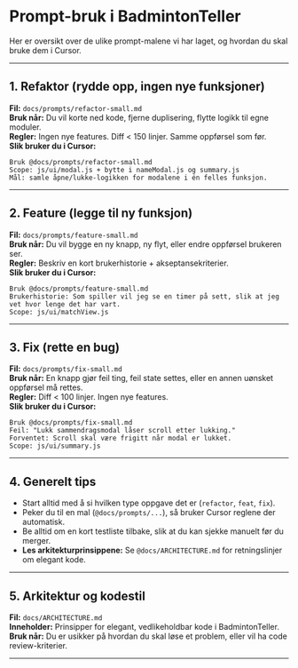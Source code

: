 # Prompt-bruk i BadmintonTeller

Her er oversikt over de ulike prompt-malene vi har laget, og hvordan du skal bruke dem i Cursor.

---

## 1. Refaktor (rydde opp, ingen nye funksjoner)
**Fil:** `docs/prompts/refactor-small.md`  
**Bruk når:** Du vil korte ned kode, fjerne duplisering, flytte logikk til egne moduler.  
**Regler:** Ingen nye features. Diff < 150 linjer. Samme oppførsel som før.  
**Slik bruker du i Cursor:**

```
Bruk @docs/prompts/refactor-small.md
Scope: js/ui/modal.js + bytte i nameModal.js og summary.js
Mål: samle åpne/lukke-logikken for modalene i én felles funksjon.
```

---

## 2. Feature (legge til ny funksjon)
**Fil:** `docs/prompts/feature-small.md`  
**Bruk når:** Du vil bygge en ny knapp, ny flyt, eller endre oppførsel brukeren ser.  
**Regler:** Beskriv en kort brukerhistorie + akseptansekriterier.  
**Slik bruker du i Cursor:**

```
Bruk @docs/prompts/feature-small.md
Brukerhistorie: Som spiller vil jeg se en timer på sett, slik at jeg vet hvor lenge det har vart.
Scope: js/ui/matchView.js
```

---

## 3. Fix (rette en bug)
**Fil:** `docs/prompts/fix-small.md`  
**Bruk når:** En knapp gjør feil ting, feil state settes, eller en annen uønsket oppførsel må rettes.  
**Regler:** Diff < 100 linjer. Ingen nye features.  
**Slik bruker du i Cursor:**
```
Bruk @docs/prompts/fix-small.md
Feil: "Lukk sammendragsmodal låser scroll etter lukking."
Forventet: Scroll skal være frigitt når modal er lukket.
Scope: js/ui/summary.js
```

---

## 4. Generelt tips
- Start alltid med å si hvilken type oppgave det er (`refactor`, `feat`, `fix`).  
- Peker du til en mal (`@docs/prompts/...`), så bruker Cursor reglene der automatisk.  
- Be alltid om en kort testliste tilbake, slik at du kan sjekke manuelt før du merger.
- **Les arkitekturprinsippene:** Se `@docs/ARCHITECTURE.md` for retningslinjer om elegant kode.

---

## 5. Arkitektur og kodestil
**Fil:** `docs/ARCHITECTURE.md`  
**Inneholder:** Prinsipper for elegant, vedlikeholdbar kode i BadmintonTeller.  
**Bruk når:** Du er usikker på hvordan du skal løse et problem, eller vil ha code review-kriterier.

---
